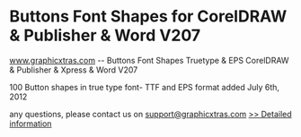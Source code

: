 # Buttons Font Shapes for CorelDRAW & Publisher & Word V207
www.graphicxtras.com -- Buttons Font Shapes Truetype & EPS CorelDRAW & Publisher & Xpress & Word V207

100 Button shapes in true type font- TTF and EPS format
added July 6th, 2012

any questions, please contact us on support@graphicxtras.com
[>> Detailed information](https://secure.shareit.com/shareit/product.html?productid=300532179&affiliateid=200057808)